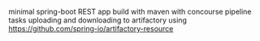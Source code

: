 
minimal spring-boot REST app build with maven
with concourse pipeline tasks
uploading and downloading to artifactory
using https://github.com/spring-io/artifactory-resource
